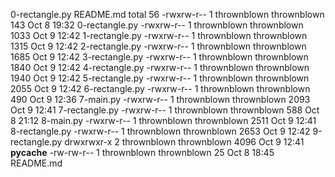 0-rectangle.py
README.md
total 56
-rwxrw-r-- 1 thrownblown thrownblown  143 Oct  8 19:32 0-rectangle.py
-rwxrw-r-- 1 thrownblown thrownblown 1033 Oct  9 12:42 1-rectangle.py
-rwxrw-r-- 1 thrownblown thrownblown 1315 Oct  9 12:42 2-rectangle.py
-rwxrw-r-- 1 thrownblown thrownblown 1685 Oct  9 12:42 3-rectangle.py
-rwxrw-r-- 1 thrownblown thrownblown 1840 Oct  9 12:42 4-rectangle.py
-rwxrw-r-- 1 thrownblown thrownblown 1940 Oct  9 12:42 5-rectangle.py
-rwxrw-r-- 1 thrownblown thrownblown 2055 Oct  9 12:42 6-rectangle.py
-rwxrw-r-- 1 thrownblown thrownblown  490 Oct  9 12:36 7-main.py
-rwxrw-r-- 1 thrownblown thrownblown 2093 Oct  9 12:41 7-rectangle.py
-rwxrw-r-- 1 thrownblown thrownblown  588 Oct  8 21:12 8-main.py
-rwxrw-r-- 1 thrownblown thrownblown 2511 Oct  9 12:41 8-rectangle.py
-rwxrw-r-- 1 thrownblown thrownblown 2653 Oct  9 12:42 9-rectangle.py
drwxrwxr-x 2 thrownblown thrownblown 4096 Oct  9 12:41 __pycache__
-rw-rw-r-- 1 thrownblown thrownblown   25 Oct  8 18:45 README.md
